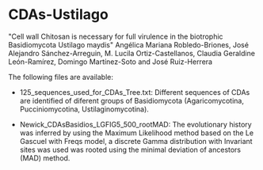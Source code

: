 # CDAs-Ustilago
"Cell wall Chitosan is necessary for full virulence in the  biotrophic Basidiomycota Ustilago maydis" Angélica Mariana Robledo-Briones, José Alejandro Sánchez-Arreguin, M. Lucila Ortiz-Castellanos, Claudia Geraldine León-Ramírez, Domingo Martínez-Soto and José Ruiz-Herrera

The following files are available:
* 125_sequences_used_for_CDAs_Tree.txt: Different sequences of CDAs are identified of diferent groups of Basidiomycota (Agaricomycotina, Pucciniomycotina, Ustilaginomycotina).

* Newick_CDAsBasidios_LGFIG5_500_rootMAD: The evolutionary history was inferred by using the Maximum Likelihood method based on the Le Gascuel with Freqs model, a discrete Gamma distribution with Invariant sites was used was rooted using the minimal deviation of ancestors (MAD) method.
